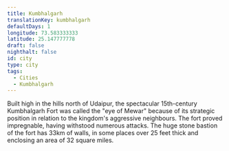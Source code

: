 ```yaml
---
title: Kumbhalgarh
translationKey: kumbhalgarh
defaultDays: 1
longitude: 73.583333333
latitude: 25.147777778
draft: false
nighthalt: false
id: city
type: city
tags:
  - Cities
  - Kumbhalgarh
---
```

Built high in the hills north of Udaipur, the spectacular 15th-century Kumbhalgarh Fort was called the "eye of Mewar" because of its strategic position in relation to the kingdom's aggressive neighbours. The fort proved impregnable, having withstood numerous attacks. The huge stone bastion of the fort has 33km of walls, in some places over 25 feet thick and enclosing an area of 32 square miles.